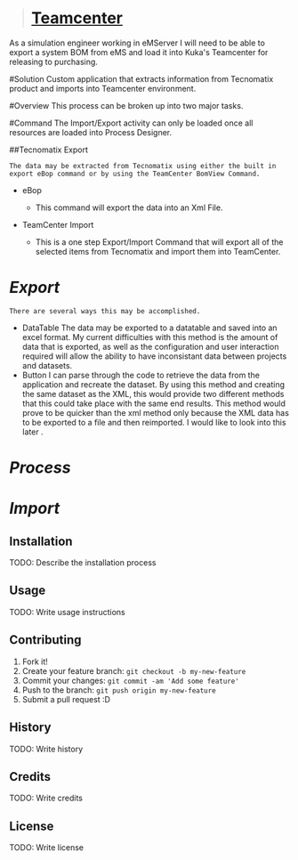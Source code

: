 > # [Teamcenter](http://10.10.11.110/TeamCenter)

As a simulation engineer working in eMServer I will need to be able to export a system BOM from eMS and load it into Kuka's Teamcenter for releasing to purchasing.

#Solution
Custom application that extracts information from Tecnomatix product and imports into Teamcenter environment.


#Overview
This process can be broken up into two major tasks.

#Command
The Import/Export activity can only be loaded once all resources are loaded into Process Designer.

##Tecnomatix Export

	The data may be extracted from Tecnomatix using either the built in export eBop command or by using the TeamCenter BomView Command.
	
 - eBop
	 - This command will export the data into an Xml File.

 - TeamCenter Import
	 - This is a one step Export/Import Command that will export all of the selected items from Tecnomatix and import them into TeamCenter.


# *Export*
    There are several ways this may be accomplished.

  * DataTable
  The data may be exported to a datatable and saved into an excel format. My current difficulties with this method is the amount of data that is exported, as well as the configuration and user interaction required will allow the ability to have inconsistant data between projects and datasets. 
* Button
 I can parse through the code to retrieve the data from the application and recreate the dataset. By using this method and creating the same dataset as the XML, this would provide two different methods that this could take place with the same end results. This method would prove to be quicker than the xml method only because the XML data has to be exported to a file and then reimported. I would like to look into this later .

# *Process*
 
# *Import*


## Installation

TODO: Describe the installation process

## Usage

TODO: Write usage instructions

## Contributing

1. Fork it!
2. Create your feature branch: `git checkout -b my-new-feature`
3. Commit your changes: `git commit -am 'Add some feature'`
4. Push to the branch: `git push origin my-new-feature`
5. Submit a pull request :D

## History

TODO: Write history

## Credits

TODO: Write credits

## License

TODO: Write license

